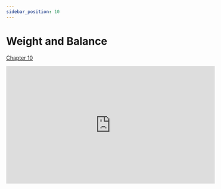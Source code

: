 ```yaml
---
sidebar_position: 10
---
```


# Weight and Balance

[Chapter 10](https://www.faa.gov/sites/faa.gov/files/12_phak_ch10.pdf)

<iframe width="560" height="315" src="https://www.youtube-nocookie.com/embed/q9J5ogL-wj0?si=4Ihbig4Bl7oWAK7v" title="YouTube video player" frameborder="0" allow="accelerometer; clipboard-write; encrypted-media; picture-in-picture; web-share" referrerpolicy="strict-origin-when-cross-origin" allowfullscreen></iframe>
